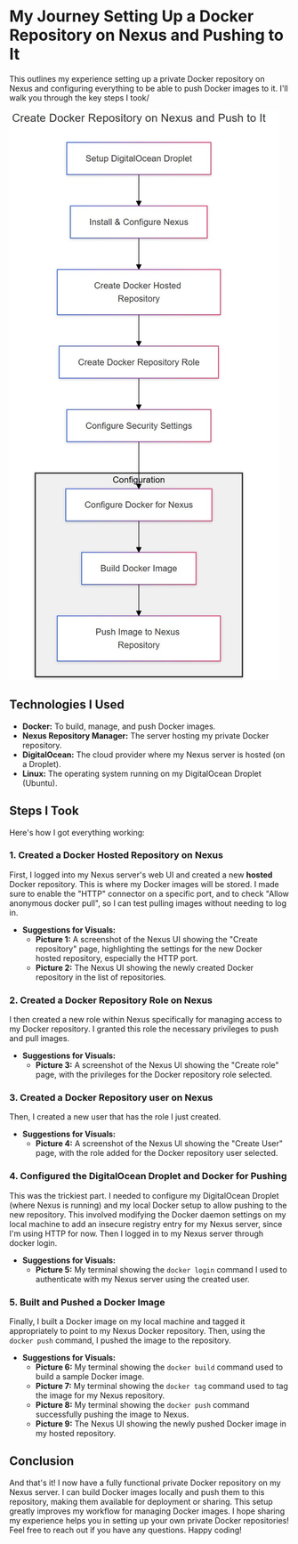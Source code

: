 # My Journey Setting Up a Docker Repository on Nexus and Pushing to It

This outlines my experience setting up a private Docker repository on Nexus and configuring everything to be able to push Docker images to it. I'll walk you through the key steps I took/

![Diagram](https://github.com/Princeton45/nexus-docker-repo-setup/blob/main/images/diagram.jpg)

## Technologies I Used

*   **Docker:** To build, manage, and push Docker images.
*   **Nexus Repository Manager:**  The server hosting my private Docker repository.
*   **DigitalOcean:** The cloud provider where my Nexus server is hosted (on a Droplet).
*   **Linux:** The operating system running on my DigitalOcean Droplet (Ubuntu).

## Steps I Took

Here's how I got everything working:

### 1. Created a Docker Hosted Repository on Nexus

First, I logged into my Nexus server's web UI and created a new **hosted** Docker repository. This is where my Docker images will be stored. I made sure to enable the "HTTP" connector on a specific port, and to check "Allow anonymous docker pull", so I can test pulling images without needing to log in.

*   **Suggestions for Visuals:**
    *   **Picture 1:** A screenshot of the Nexus UI showing the "Create repository" page, highlighting the settings for the new Docker hosted repository, especially the HTTP port.
    *   **Picture 2:** The Nexus UI showing the newly created Docker repository in the list of repositories.

### 2. Created a Docker Repository Role on Nexus

I then created a new role within Nexus specifically for managing access to my Docker repository. I granted this role the necessary privileges to push and pull images.

*   **Suggestions for Visuals:**
    *   **Picture 3:** A screenshot of the Nexus UI showing the "Create role" page, with the privileges for the Docker repository role selected.

### 3. Created a Docker Repository user on Nexus

Then, I created a new user that has the role I just created.

*   **Suggestions for Visuals:**
    *   **Picture 4:** A screenshot of the Nexus UI showing the "Create User" page, with the role added for the Docker repository user selected.

### 4. Configured the DigitalOcean Droplet and Docker for Pushing

This was the trickiest part. I needed to configure my DigitalOcean Droplet (where Nexus is running) and my local Docker setup to allow pushing to the new repository. This involved modifying the Docker daemon settings on my local machine to add an insecure registry entry for my Nexus server, since I'm using HTTP for now. Then I logged in to my Nexus server through docker login.

*   **Suggestions for Visuals:**
    *   **Picture 5:** My terminal showing the `docker login` command I used to authenticate with my Nexus server using the created user.

### 5. Built and Pushed a Docker Image

Finally, I built a Docker image on my local machine and tagged it appropriately to point to my Nexus Docker repository. Then, using the `docker push` command, I pushed the image to the repository.

*   **Suggestions for Visuals:**
    *   **Picture 6:** My terminal showing the `docker build` command used to build a sample Docker image.
    *   **Picture 7:** My terminal showing the `docker tag` command used to tag the image for my Nexus repository.
    *   **Picture 8:** My terminal showing the `docker push` command successfully pushing the image to Nexus.
    *   **Picture 9:** The Nexus UI showing the newly pushed Docker image in my hosted repository.

## Conclusion

And that's it! I now have a fully functional private Docker repository on my Nexus server. I can build Docker images locally and push them to this repository, making them available for deployment or sharing. This setup greatly improves my workflow for managing Docker images. I hope sharing my experience helps you in setting up your own private Docker repositories! Feel free to reach out if you have any questions. Happy coding!